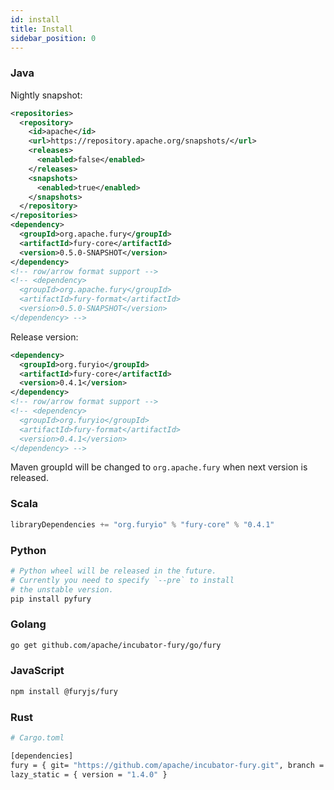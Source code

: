 ```yaml
---
id: install
title: Install
sidebar_position: 0
---
```


### Java

Nightly snapshot:

```xml
<repositories>
  <repository>
    <id>apache</id>
    <url>https://repository.apache.org/snapshots/</url>
    <releases>
      <enabled>false</enabled>
    </releases>
    <snapshots>
      <enabled>true</enabled>
    </snapshots>
  </repository>
</repositories>
<dependency>
  <groupId>org.apache.fury</groupId>
  <artifactId>fury-core</artifactId>
  <version>0.5.0-SNAPSHOT</version>
</dependency>
<!-- row/arrow format support -->
<!-- <dependency>
  <groupId>org.apache.fury</groupId>
  <artifactId>fury-format</artifactId>
  <version>0.5.0-SNAPSHOT</version>
</dependency> -->
```

Release version:

```xml
<dependency>
  <groupId>org.furyio</groupId>
  <artifactId>fury-core</artifactId>
  <version>0.4.1</version>
</dependency>
<!-- row/arrow format support -->
<!-- <dependency>
  <groupId>org.furyio</groupId>
  <artifactId>fury-format</artifactId>
  <version>0.4.1</version>
</dependency> -->
```
Maven groupId will be changed to `org.apache.fury` when next version is released.

### Scala
```sbt
libraryDependencies += "org.furyio" % "fury-core" % "0.4.1"
```

### Python

```bash
# Python wheel will be released in the future.
# Currently you need to specify `--pre` to install
# the unstable version.
pip install pyfury
```

### Golang

```bash
go get github.com/apache/incubator-fury/go/fury
```

### JavaScript

```bash
npm install @furyjs/fury
```

### Rust

```bash
# Cargo.toml

[dependencies]
fury = { git= "https://github.com/apache/incubator-fury.git", branch = "main" }
lazy_static = { version = "1.4.0" }

```
